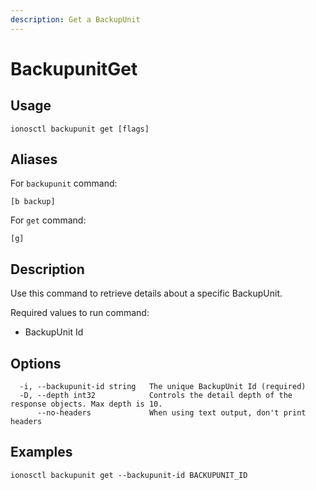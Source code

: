 ```yaml
---
description: Get a BackupUnit
---
```


# BackupunitGet

## Usage

```text
ionosctl backupunit get [flags]
```

## Aliases

For `backupunit` command:

```text
[b backup]
```

For `get` command:

```text
[g]
```

## Description

Use this command to retrieve details about a specific BackupUnit.

Required values to run command:

* BackupUnit Id

## Options

```text
  -i, --backupunit-id string   The unique BackupUnit Id (required)
  -D, --depth int32            Controls the detail depth of the response objects. Max depth is 10.
      --no-headers             When using text output, don't print headers
```

## Examples

```text
ionosctl backupunit get --backupunit-id BACKUPUNIT_ID
```

